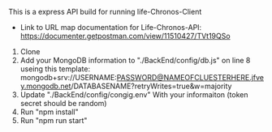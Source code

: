 This is a express API build for running life-Chronos-Client

- Link to URL map documentation for Life-Chronos-API: https://documenter.getpostman.com/view/11510427/TVt19QSo

1. Clone
2. Add your MongoDB information to "./BackEnd/config/db.js" on line 8 useing this template: mongodb+srv://USERNAME:PASSWORD@NAMEOFCLUESTERHERE.jfvey.mongodb.net/DATABASENAME?retryWrites=true&w=majority
3. Update "./BackEnd/config/congig.env" With your informaiton (token secret should be random)
4. Run "npm install"
5. Run "npm run start"
